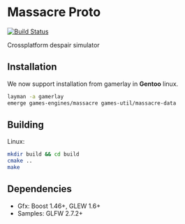 Massacre Proto
==============

[![Build Status](https://travis-ci.org/Dark-Confidant/Massacre.png)](https://travis-ci.org/Dark-Confidant/Massacre)

Crossplatform despair simulator

Installation
------------

We now support installation from gamerlay in **Gentoo** linux.

```bash
layman -a gamerlay
emerge games-engines/massacre games-util/massacre-data
```

Building
--------

Linux:

```bash
mkdir build && cd build
cmake ..
make
```

Dependencies
------------

- Gfx: Boost 1.46+, GLEW 1.6+
- Samples: GLFW 2.7.2+
